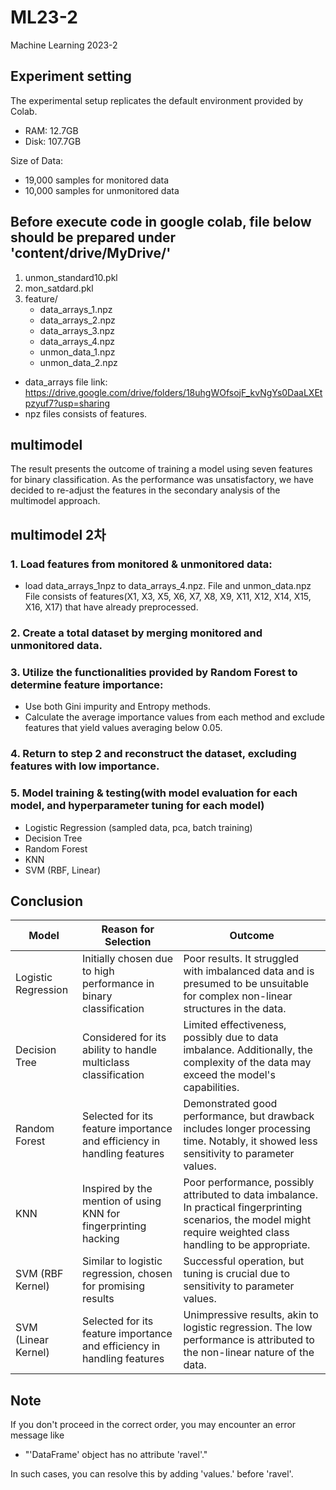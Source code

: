 # ML23-2

Machine Learning 2023-2

## Experiment setting

The experimental setup replicates the default environment provided by Colab.

- RAM: 12.7GB
- Disk: 107.7GB

Size of Data:

- 19,000 samples for monitored data
- 10,000 samples for unmonitored data

## Before execute code in google colab, file below should be prepared under 'content/drive/MyDrive/'

1. unmon_standard10.pkl
2. mon_satdard.pkl
3. feature/
   - data_arrays_1.npz
   - data_arrays_2.npz
   - data_arrays_3.npz
   - data_arrays_4.npz
   - unmon_data_1.npz
   - unmon_data_2.npz

- data_arrays file link:
  https://drive.google.com/drive/folders/18uhgWOfsojF_kvNgYs0DaaLXEtpzyuf7?usp=sharing
- npz files consists of features.

## multimodel

The result presents the outcome of training a model using seven features for binary classification. As the performance was unsatisfactory, we have decided to re-adjust the features in the secondary analysis of the multimodel approach.

## multimodel 2차

### 1. Load features from monitored & unmonitored data:

- load data_arrays_1npz to data_arrays_4.npz. File and unmon_data.npz File consists of features(X1, X3, X5, X6, X7, X8, X9, X11, X12, X14, X15, X16, X17) that have already preprocessed.

### 2. Create a total dataset by merging monitored and unmonitored data.

### 3. Utilize the functionalities provided by Random Forest to determine feature importance:

- Use both Gini impurity and Entropy methods.
- Calculate the average importance values from each method and exclude features that yield values averaging below 0.05.

### 4. Return to step 2 and reconstruct the dataset, excluding features with low importance.

### 5. Model training & testing(with model evaluation for each model, and hyperparameter tuning for each model)

- Logistic Regression (sampled data, pca, batch training)
- Decision Tree
- Random Forest
- KNN
- SVM (RBF, Linear)

## Conclusion

| Model               | Reason for Selection                                                    | Outcome                                                                                                                                                            |
| ------------------- | ----------------------------------------------------------------------- | ------------------------------------------------------------------------------------------------------------------------------------------------------------------ |
| Logistic Regression | Initially chosen due to high performance in binary classification       | Poor results. It struggled with imbalanced data and is presumed to be unsuitable for complex non-linear structures in the data.                                    |
| Decision Tree       | Considered for its ability to handle multiclass classification          | Limited effectiveness, possibly due to data imbalance. Additionally, the complexity of the data may exceed the model's capabilities.                               |
| Random Forest       | Selected for its feature importance and efficiency in handling features | Demonstrated good performance, but drawback includes longer processing time. Notably, it showed less sensitivity to parameter values.                              |
| KNN                 | Inspired by the mention of using KNN for fingerprinting hacking         | Poor performance, possibly attributed to data imbalance. In practical fingerprinting scenarios, the model might require weighted class handling to be appropriate. |
| SVM (RBF Kernel)    | Similar to logistic regression, chosen for promising results            | Successful operation, but tuning is crucial due to sensitivity to parameter values.                                                                                |
| SVM (Linear Kernel) | Selected for its feature importance and efficiency in handling features | Unimpressive results, akin to logistic regression. The low performance is attributed to the non-linear nature of the data.                                         |


## Note 
If you don't proceed in the correct order, you may encounter an error message like 

- "'DataFrame' object has no attribute 'ravel'." 

In such cases, you can resolve this by adding 'values.' before 'ravel'.


